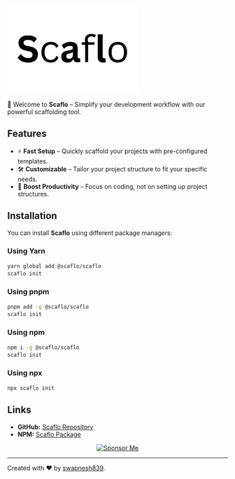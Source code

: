 <!-- # Scaflo -->
<img src="./public/Scaflo_2.png" width="300" height="200" style="object-fit: cover">

🚀 Welcome to **Scaflo** – Simplify your development workflow with our powerful scaffolding tool.

## Features

- ⚡ **Fast Setup** – Quickly scaffold your projects with pre-configured templates.
- 🛠️ **Customizable** – Tailor your project structure to fit your specific needs.
- 🚀 **Boost Productivity** – Focus on coding, not on setting up project structures.

## Installation

You can install **Scaflo** using different package managers:

### Using Yarn
```sh
yarn global add @scaflo/scaflo
scaflo init
```

### Using pnpm
```sh
pnpm add -g @scaflo/scaflo
scaflo init
```

### Using npm
```sh
npm i -g @scaflo/scaflo
scaflo init
```

### Using npx
```sh
npx scaflo init
```

## Links

- **GitHub:** [Scaflo Repository](https://github.com/swapnesh839/Scaflo)
- **NPM:** [Scaflo Package](https://www.npmjs.com/package/@scaflo/scaflo)

<p align="center" style="margin: 10px 0;">
  <a href="https://github.com/sponsors/swapnesh839">
    <img src="https://img.shields.io/badge/Sponsor-Me-blue?style=for-the-badge&logo=github" alt="Sponsor Me">
  </a>
</p>

---

Created with ❤️ by [swapnesh839](https://github.com/swapnesh839).
